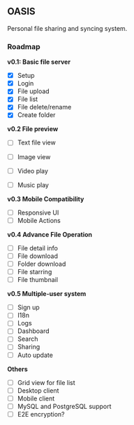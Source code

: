 ## OASIS

Personal file sharing and syncing system.

### Roadmap

**v0.1: Basic file server**

+ [x] Setup
+ [x] Login
+ [x] File upload
+ [x] File list
+ [x] File delete/rename
+ [x] Create folder

**v0.2 File preview**

+ [ ] Text file view
+ [ ] Image view
+ [ ] Video play
+ [ ] Music play


**v0.3 Mobile Compatibility**

+ [ ] Responsive UI
+ [ ] Mobile Actions

**v0.4 Advance File Operation**

+ [ ] File detail info
+ [ ] File download
+ [ ] Folder download
+ [ ] File starring
+ [ ] File thumbnail

**v0.5 Multiple-user system**

+ [ ] Sign up
+ [ ] I18n
+ [ ] Logs
+ [ ] Dashboard
+ [ ] Search
+ [ ] Sharing
+ [ ] Auto update

**Others**

+ [ ] Grid view for file list
+ [ ] Desktop client
+ [ ] Mobile client
+ [ ] MySQL and PostgreSQL support
+ [ ] E2E encryption?
